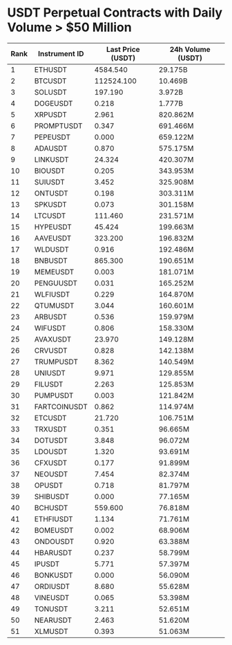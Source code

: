 # USDT Perpetual Contracts with Daily Volume > $50 Million

| Rank | Instrument ID | Last Price (USDT) | 24h Volume (USDT) |
|------|---------------|-------------------|-------------------|
| 1 | ETHUSDT | 4584.540 | 29.175B |
| 2 | BTCUSDT | 112524.100 | 10.469B |
| 3 | SOLUSDT | 197.190 | 3.972B |
| 4 | DOGEUSDT | 0.218 | 1.777B |
| 5 | XRPUSDT | 2.961 | 820.862M |
| 6 | PROMPTUSDT | 0.347 | 691.466M |
| 7 | PEPEUSDT | 0.000 | 659.122M |
| 8 | ADAUSDT | 0.870 | 575.175M |
| 9 | LINKUSDT | 24.324 | 420.307M |
| 10 | BIOUSDT | 0.205 | 343.953M |
| 11 | SUIUSDT | 3.452 | 325.908M |
| 12 | ONTUSDT | 0.198 | 303.311M |
| 13 | SPKUSDT | 0.073 | 301.158M |
| 14 | LTCUSDT | 111.460 | 231.571M |
| 15 | HYPEUSDT | 45.424 | 199.663M |
| 16 | AAVEUSDT | 323.200 | 196.832M |
| 17 | WLDUSDT | 0.916 | 192.486M |
| 18 | BNBUSDT | 865.300 | 190.651M |
| 19 | MEMEUSDT | 0.003 | 181.071M |
| 20 | PENGUUSDT | 0.031 | 165.252M |
| 21 | WLFIUSDT | 0.229 | 164.870M |
| 22 | QTUMUSDT | 3.044 | 160.601M |
| 23 | ARBUSDT | 0.536 | 159.979M |
| 24 | WIFUSDT | 0.806 | 158.330M |
| 25 | AVAXUSDT | 23.970 | 149.128M |
| 26 | CRVUSDT | 0.828 | 142.138M |
| 27 | TRUMPUSDT | 8.362 | 140.549M |
| 28 | UNIUSDT | 9.971 | 129.855M |
| 29 | FILUSDT | 2.263 | 125.853M |
| 30 | PUMPUSDT | 0.003 | 121.842M |
| 31 | FARTCOINUSDT | 0.862 | 114.974M |
| 32 | ETCUSDT | 21.720 | 106.751M |
| 33 | TRXUSDT | 0.351 | 96.665M |
| 34 | DOTUSDT | 3.848 | 96.072M |
| 35 | LDOUSDT | 1.320 | 93.691M |
| 36 | CFXUSDT | 0.177 | 91.899M |
| 37 | NEOUSDT | 7.454 | 82.374M |
| 38 | OPUSDT | 0.718 | 81.797M |
| 39 | SHIBUSDT | 0.000 | 77.165M |
| 40 | BCHUSDT | 559.600 | 76.818M |
| 41 | ETHFIUSDT | 1.134 | 71.761M |
| 42 | BOMEUSDT | 0.002 | 68.906M |
| 43 | ONDOUSDT | 0.920 | 63.388M |
| 44 | HBARUSDT | 0.237 | 58.799M |
| 45 | IPUSDT | 5.771 | 57.397M |
| 46 | BONKUSDT | 0.000 | 56.090M |
| 47 | ORDIUSDT | 8.680 | 55.628M |
| 48 | VINEUSDT | 0.065 | 53.398M |
| 49 | TONUSDT | 3.211 | 52.651M |
| 50 | NEARUSDT | 2.463 | 51.620M |
| 51 | XLMUSDT | 0.393 | 51.063M |
